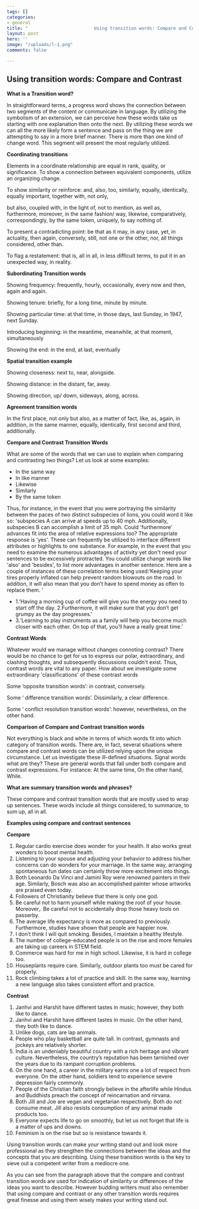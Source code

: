 ```yaml
---
tags: []
categories:
- general
title: "                         Using transition words: Compare and Contrast"
layout: post
hero: ''
image: "/uploads/l-1.png"
comments: false

---
```

## **Using transition words: Compare and Contrast**

**What is a Transition word?**

In straightforward terms, a progress word shows the connection between two segments of the content or communicate in language. By utilizing the symbolism of an extension, we can perceive how these words take us starting with one explanation then onto the next. By utilizing these words we can all the more likely form a sentence and pass on the thing we are attempting to say in a more brief manner. There is more than one kind of change word. This segment will present the most regularly utilized.

**Coordinating transitions**

Elements in a coordinate relationship are equal in rank, quality, or significance. To show a connection between equivalent components, utilize an organizing change.

To show similarity or reinforce: and, also, too, similarly, equally, identically, equally important, together with, not only,

but also, coupled with, in the light of, not to mention, as well as, furthermore, moreover, in the same fashion/ way, likewise, comparatively, correspondingly, by the same token, uniquely, to say nothing of.

To present a contradicting point: be that as it may, in any case, yet, in actuality, then again, conversely, still, not one or the other, nor, all things considered, other than.

To flag a restatement: that is, all in all, in less difficult terms, to put it in an unexpected way, in reality.

**Subordinating Transition words**

Showing frequency: frequently, hourly, occasionally, every now and then, again and again.

Showing tenure: briefly, for a long time, minute by minute.

Showing particular time: at that time, in those days, last Sunday, in 1947, next Sunday.

Introducing beginning: in the meantime, meanwhile, at that moment, simultaneously

Showing the end: in the end, at last, eventually

**Spatial transition example**

Showing closeness: next to, near, alongside.

Showing distance: in the distant, far, away.

Showing direction, up/ down, sideways, along, across.

**Agreement transition words**

In the first place, not only but also, as a matter of fact, like, as, again, in addition, in the same manner, equally, identically, first second and third, additionally.

**Compare and Contrast Transition Words**

What are some of the words that we can use to explain when comparing and contrasting two things? Let us look at some examples:

* In the same way
* In like manner
* Likewise
* Similarly
* By the same token

Thus, for instance, in the event that you were portraying the similarity between the paces of two distinct subspecies of lions, you could word it like so: 'subspecies A can arrive at speeds up to 40 mph. Additionally, subspecies B can accomplish a limit of 35 mph. Could 'furthermore' advances fit into the area of relative expressions too? The appropriate response is 'yes'. These can frequently be utilized to interface different attributes or highlights to one substance. For example, in the event that you need to examine the numerous advantages of activity yet don't need your sentences to be excessively protracted. You could utilize change words like 'also' and 'besides', to list more advantages in another sentence. Here are a couple of instances of these correlation terms being used:‘Keeping your tires properly inflated can help prevent random blowouts on the road. In addition, it will also mean that you don’t have to spend money as often to replace them. ‘

* 1.‘Having a morning cup of coffee will give you the energy you need to start off the day. 2.Furthermore, it will make sure that you don’t get grumpy as the day progresses.’
* 3.‘Learning to play instruments as a family will help you become much closer with each other. On top of that, you’ll have a really great time.’

**Contrast Words**

Whatever would we manage without changes connoting contrast? There would be no chance to get for us to express our polar, extraordinary, and clashing thoughts, and subsequently discussions couldn't exist. Thus, contrast words are vital to any paper. How about we investigate some extraordinary 'classifications' of these contrast words

Some ‘opposite transition words’: in contrast, conversely.

Some ‘ difference transition words’. Dissimilarly, a clear difference.

Some ‘ conflict resolution transition words’: however, nevertheless, on the other hand.

**Comparison of Compare and Contrast transition words**

Not everything is black and white in terms of which words fit into which category of transition words. There are, in fact, several situations where compare and contrast words can be utilized relying upon the unique circumstance. Let us investigate these ill-defined situations. Signal words what are they? These are general words that fall under both compare and contrast expressions. For instance: At the same time, On the other hand, While.

**What are summary transition words and phrases?**

These compare and contrast transition words that are mostly used to wrap up sentences. These words include all things considered, to summarize, to sum up, all in all.

**Examples using compare and contrast sentences**

**Compare**

 1. Regular cardio exercise does wonder for your health. It also works great wonders to boost mental health.
 2. Listening to your spouse and adjusting your behavior to address his/her concerns can do wonders for your marriage. In the same way, arranging spontaneous fun dates can certainly throw more excitement into things.
 3. Both Leonardo Da Vinci and Jamini Roy were renowned painters in their age. Similarly, Bosch was also an accomplished painter whose artworks are praised even today.
 4. Followers of Christianity believe that there is only one god.
 5. Be careful not to harm yourself while making the roof of your house. Moreover,. Be careful not to accidentally drop those heavy tools on passerby.
 6. The average life expectancy is more as compared to previously. Furthermore, studies have shown that people are happier now.
 7. I don’t think I will quit smoking. Besides, I maintain a healthy lifestyle.
 8. The number of college-educated people is on the rise and more females are taking up careers in STEM field.
 9. Commerce was hard for me in high school. Likewise, it is hard in college too.
10. Houseplants require care. Similarly, outdoor plants too must be cared for properly.
11. Rock climbing takes a lot of practice and skill. In the same way, learning a new language also takes consistent effort and practice.

**Contrast**

 1. Janhvi and Harshit have different tastes in music; however, they both like to dance.
 2. Janhvi and Harshit have different tastes in music. On the other hand, they both like to dance.
 3. Unlike dogs, cats are lap animals.
 4. People who play basketball are quite tall. In contrast, gymnasts and jockeys are relatively shorter.
 5. India is an undeniably beautiful country with a rich heritage and vibrant culture. Nevertheless, the country’s reputation has been tarnished over the years due to its rampant corruption problems.
 6. On the one hand, a career in the military earns one a lot of respect from everyone. On the other hand, soldiers tend to experience severe depression fairly commonly.
 7. People of the Christian faith strongly believe in the afterlife while Hindus and Buddhists preach the concept of reincarnation and nirvana.
 8. Both Jill and Joe are vegan and vegetarian respectively. Both do not consume meat. Jill also resists consumption of any animal made products too.
 9. Everyone expects life to go on smoothly, but let us not forget that life is a matter of ups and downs.
10. Feminism is on the rise but so is resistance towards it.

Using transition words can make your writing stand out and look more professional as they strengthen the connections between the ideas and the concepts that you are describing. Using these transition words is the key to sieve out a competent writer from a mediocre one.

As you can see from the paragraph above that the compare and contrast transition words are used for indication of similarity or differences of the ideas you want to describe. However budding writers must also remember that using compare and contrast or any other transition words requires great finesse and using them wisely makes your writing stand out.